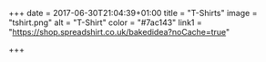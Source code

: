 +++
date = 2017-06-30T21:04:39+01:00
title = "T-Shirts"
image = "tshirt.png"
alt = "T-Shirt"
color = "#7ac143"
link1 = "https://shop.spreadshirt.co.uk/bakedidea?noCache=true"

+++